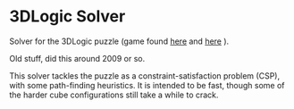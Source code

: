 # 3DLogic Solver #

Solver for the 3DLogic puzzle (game found [here](http://www.kongregate.com/games/alexmatveev/3d-logic) and [here](http://www.kongregate.com/games/alexmatveev/3d-logic-2-stronghold-of-sage) ).

Old stuff, did this around 2009 or so. 

This solver tackles the puzzle as a constraint-satisfaction problem (CSP), with some path-finding heuristics.
It is intended to be fast, though some of the harder cube configurations still take a while to crack.

